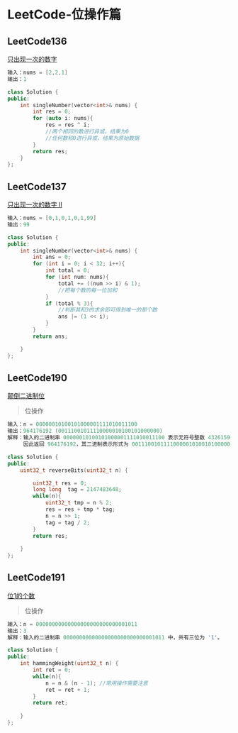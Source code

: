 # LeetCode-位操作篇



## LeetCode136

[只出现一次的数字](https://leetcode.cn/problems/single-number/)

```c++
输入：nums = [2,2,1]
输出：1
```



```c++
class Solution {
public:
    int singleNumber(vector<int>& nums) {
        int res = 0;
        for (auto i: nums){
            res = res ^ i;
            //两个相同的数进行异或，结果为0
            //任何数和0进行异或，结果为原始数据
        }
        return res;
    }
};
```



## LeetCode137

[只出现一次的数字 II](https://leetcode.cn/problems/single-number-ii/)

```c++
输入：nums = [0,1,0,1,0,1,99]
输出：99
```



```c++
class Solution {
public:
    int singleNumber(vector<int>& nums) {
        int ans = 0;
        for (int i = 0; i < 32; i++){
            int total = 0;
            for (int num: nums){
                total += ((num >> i) & 1);
                //把每个数的每一位加和
            }
            if (total % 3){
                //判断其和3的求余即可得到唯一的那个数
                ans |= (1 << i);
            }
        }
        return ans;

    }
};
```



## LeetCode190

[颠倒二进制位](https://leetcode.cn/problems/reverse-bits/)

> 位操作



```c++
输入：n = 00000010100101000001111010011100
输出：964176192 (00111001011110000010100101000000)
解释：输入的二进制串 00000010100101000001111010011100 表示无符号整数 43261596，
     因此返回 964176192，其二进制表示形式为 00111001011110000010100101000000。
```



```c++
class Solution {
public:
    uint32_t reverseBits(uint32_t n) {

        uint32_t res = 0;
        long long  tag = 2147483648;
        while(n){
            uint32_t tmp = n % 2;
            res = res + tmp * tag;
            n = n >> 1;
            tag = tag / 2;
        }
        return res;
        
    }
};
```



## LeetCode191

[ 位1的个数](https://leetcode.cn/problems/number-of-1-bits/)

> 位操作

```c++
输入：n = 00000000000000000000000000001011
输出：3
解释：输入的二进制串 00000000000000000000000000001011 中，共有三位为 '1'。
```

```c++
class Solution {
public:
    int hammingWeight(uint32_t n) {
        int ret = 0; 
        while(n){
            n = n & (n - 1); //常用操作需要注意
            ret = ret + 1;
        }
        return ret;
        
    }
};
```


